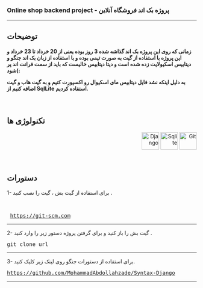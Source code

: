 <h3>Online shop backend project -  پروژه بک اند فروشگاه آنلاین</h3>

<hr>

<h2>توضیحات</h2>
<h4>زمانی که روی این پروژه بک اند گذاشه شده 3 روز بوده یعنی از 20 خرداد تا 23 خرداد و این پروژه با استفاده از گیت به صورت تیمی بوده 
و با استفاده از زبان بک اند جنگو و دیتابیس اسکیولایت زده شده است و دیتا دیتابیس خالیست که باید از سمت فرانت اند پر شود(:

  به دلیل اینکه نشد فایل دیتابیس مای اسکیوال رو اکسپورت کنیم و به گیت هاب و گیت اضافه کنیم از SqlLite استفاده کردیم.</h4>

  <br>

<h2>تکنولوژی ها</h2>
<p align="right">
<img src="https://www.svgrepo.com/show/353657/django-icon.svg" width="46" height="46" alt="Django" 
title="Django"/>
<img src="https://upload.wikimedia.org/wikipedia/commons/9/97/Sqlite-square-icon.svg" width="46" height="46" alt="Sqlite" 
title="Sqlite"/>
<img src="https://git-scm.com/images/logos/downloads/Git-Icon-1788C.png" width="46" height="46" alt="Git" 
title="Git"/>
</p>
  
  <br>

<h2>دستورات</h2>
1- برای استفاده از گیت بش ، گیت را نصب کنید .

<br><pre>
<a href="https://git-scm.com">https://git-scm.com</a>
</pre>
<hr>

2- گیت بش را باز کنید و برای گرفتن پروژه دستور زیر را وارد کنید .

<pre>
git clone url
</pre>
<hr>

3- برای استفاده از دستورات جنگو روی لینک زیر کلیک کنید.
<pre>
<a href="https://github.com/MohammadAbdollahzade/Syntax-Django">https://github.com/MohammadAbdollahzade/Syntax-Django</a>
</pre>
<hr>
